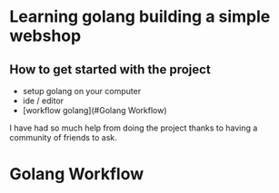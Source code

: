 # Learning golang building a simple webshop

## How to get started with the project

* setup golang on your computer
* ide / editor
* [workflow golang](#Golang Workflow)

I have had so much help from doing the project thanks to having a community of friends to ask.

# Golang Workflow